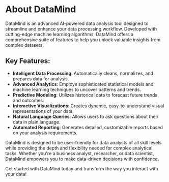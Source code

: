 # About DataMind

DataMind is an advanced AI-powered data analysis tool designed to streamline and enhance your data processing workflow. Developed with cutting-edge machine learning algorithms, DataMind offers a comprehensive suite of features to help you unlock valuable insights from complex datasets.

## Key Features:

- **Intelligent Data Processing**: Automatically cleans, normalizes, and prepares data for analysis.
- **Advanced Analytics**: Employs sophisticated statistical models and machine learning techniques to uncover patterns and trends.
- **Predictive Modeling**: Utilizes historical data to forecast future trends and outcomes.
- **Interactive Visualizations**: Creates dynamic, easy-to-understand visual representations of your data.
- **Natural Language Queries**: Allows users to ask questions about their data in plain language.
- **Automated Reporting**: Generates detailed, customizable reports based on your analysis requirements.

DataMind is designed to be user-friendly for data analysts of all skill levels while providing the depth and flexibility needed for complex analytical tasks. Whether you're a business analyst, researcher, or data scientist, DataMind empowers you to make data-driven decisions with confidence.

Get started with DataMind today and transform the way you interact with your data!
